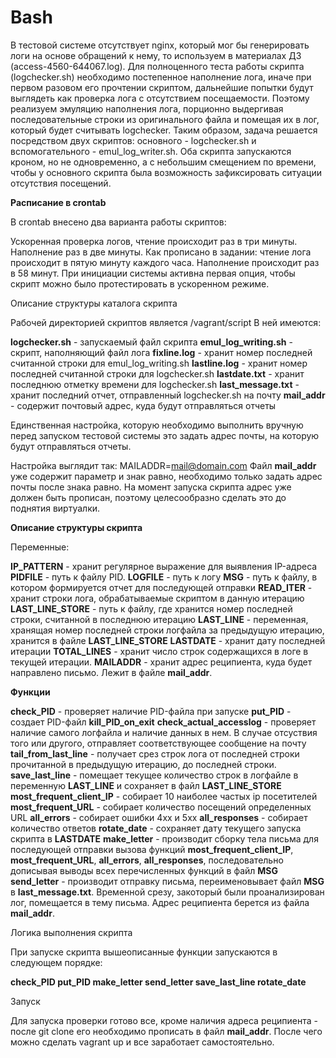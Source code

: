 # Bash

В тестовой системе отсутствует nginx, который мог бы генерировать логи на основе обращений к нему, то используем в материалах ДЗ (access-4560-644067.log).
Для полноценного теста работы скрипта (logchecker.sh) необходимо постепенное наполнение лога, иначе при первом разовом его прочтении скриптом, дальнейшие попытки будут выглядеть как проверка лога с отсутствием посещаемости.
Поэтому реализуем эмуляцию наполнения лога, порционно выдергивая последовательные строки из оригинального файла и помещая их в лог, который будет считывать logchecker. Таким образом, задача решается посредством двух скриптов: основного - logchecker.sh и вспомогательного - emul_log_writer.sh.
Оба скрипта запускаются кроном, но не одновременно, а с небольшим смещением по времени, чтобы у основного скрипта была возможность зафиксировать ситуации отсутствия посещений.

**Расписание в crontab**

В crontab внесено два варианта работы скриптов:

Ускоренная проверка логов, чтение происходит раз в три минуты. Наполнение раз в две минуты.
Как прописано в задании: чтение лога происходит в пятую минуту каждого часа. Наполнение происходит раз в 58 минут.
При инициации системы активна первая опция, чтобы скрипт можно было протестировать в ускоренном режиме.

Описание структуры каталога скрипта

Рабочей директорией скриптов является /vagrant/script В ней имеются:

**logchecker.sh** - запускаемый файл скрипта
**emul_log_writing.sh** - скрипт, наполняющий файл лога
**fixline.log** - хранит номер последней считанной строки для emul_log_writing.sh
**lastline.log** - хранит номер последней считанной строки для logchecker.sh
**lastdate.txt** - хранит последнюю отметку времени для logchecker.sh
**last_message.txt** - хранит последний отчет, отправленный logchecker.sh на почту
**mail_addr** - содержит почтовый адрес, куда будут отправляться отчеты

Единственная настройка, которую необходимо выполнить вручную перед запуском тестовой системы это задать адрес почты, на которую будут отправляться отчеты.

Настройка выглядит так: MAILADDR=mail@domain.com Файл **mail_addr** уже содержит параметр и знак равно, необходимо только задать адрес почты после знака равно. На момент запуска скрипта адрес уже должен быть прописан, поэтому целесообразно сделать это до поднятия виртуалки.

**Описание структуры скрипта**

Переменные:

**IP_PATTERN** - хранит регулярное выражение для выявления IP-адреса
**PIDFILE** - путь к файлу PID.
**LOGFILE** - путь к логу
**MSG** - путь к файлу, в котором формируется отчет для последующей отправки
**READ_ITER** - хранит строки лога, обрабатываемые скриптом в данную итерацию
**LAST_LINE_STORE** - путь к файлу, где хранится номер последней строки, считанной в последнюю итерацию
**LAST_LINE** - переменная, хранящая номер последней строки логфайла за предыдущую итерацию, хранится в файле **LAST_LINE_STORE**
**LASTDATE** - хранит дату последней итерации
**TOTAL_LINES** - хранит число строк содержащихся в логе в текущей итерации.
**MAILADDR** - хранит адрес реципиента, куда будет направлено письмо. Лежит в файле **mail_addr**.

**Функции**

**check_PID** - проверяет наличие PID-файла при запуске
**put_PID** - создает PID-файл
**kill_PID_on_exit**
**check_actual_accesslog** - проверяет наличие самого логфайла и наличие данных в нем. В случае отсуствия того или другого, отправляет соответствующее сообщение на почту
**tail_from_last_line** - получает срез строк лога от последней строки прочитанной в предыдущую итерацию, до последней строки.
**save_last_line** - помещает текущее количество строк в логфайле в переменную **LAST_LINE** и сохраняет в файл **LAST_LINE_STORE**
**most_frequent_client_IP** - собирает 10 наиболее частых ip посетителей
**most_frequent_URL** - собирает количество посещений определенных URL
**all_errors** - собирает ошибки 4хх и 5хх
**all_responses** - собирает количество ответов
**rotate_date** - сохраняет дату текущего запуска скрипта в **LASTDATE**
**make_letter** - производит сборку тела письма для последующей отправки вызова функций **most_frequent_client_IP**, **most_frequent_URL**, **all_errors**, **all_responses**, последовательно дописывая выводы всех перечисленных функций в файл **MSG**
**send_letter** - производит отправку письма, переименовывает файл **MSG** в **last_message.txt**.
Временной срезу, закоторый были проанализирован лог, помещается в тему письма. Адрес реципиента берется из файла **mail_addr**.

Логика выполнения скрипта

При запуске скрипта вышеописанные функции запускаются в следующем порядке:

**check_PID
put_PID
make_letter
send_letter
save_last_line
rotate_date**

Запуск

Для запуска проверки готово все, кроме наличия адреса реципиента - после git clone его необходимо прописать в файл **mail_addr**. После чего можно сделать vagrant up и все заработает самостоятельно.
